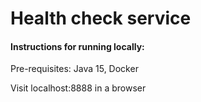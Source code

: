 # Health check service

#### Instructions for running locally:
Pre-requisites: Java 15, Docker

Visit localhost:8888 in a browser